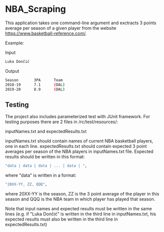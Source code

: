 # NBA_Scraping

This application takes one command-line argument and exctracts 3 points average per season of a given player from the website https://www.basketball-reference.com/.

Example:

Input
```bash
Luka Dončić
```

Output
```bash
Season       3PA      Team
2018-19      7.1      (DAL)
2019-20      8.9      (DAL)
```








## Testing

The project also includes parameterized test with JUnit framework. For testing purposes there are 2 files in /rc/test/resources/:

inputNames.txt and
expectedResults.txt

inputNames.txt should contain names of current NBA basketball players, one in each line.
expectedResults.txt should contain expected 3 point averages per season of the NBA players in inputNames.txt file. Expected results should be written in this format:
```bash
"data | data | data | ... | data | ",
```
where "data" is written in a format:
```bash
"20XX-YY, ZZ, QQQ",
```
where 20XX-YY is the season, ZZ is the 3 point average of the player in this season and QQQ is the NBA team in which player has played that season.

Note that input names and expected results must be written in the same lines (e.g. if "Luka Dončić" is written in the third line in inputNames.txt, his expected results must also be written in the third line in expectedResults.txt)
